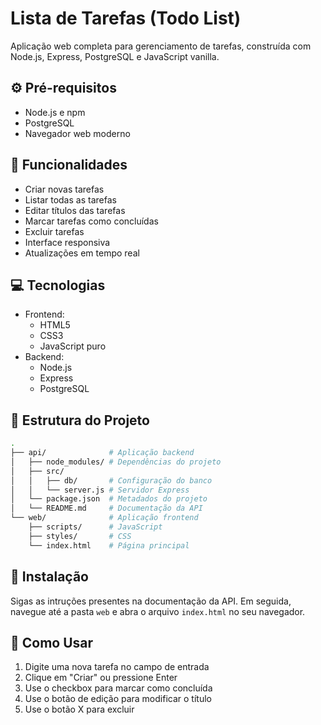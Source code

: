 # Lista de Tarefas (Todo List)
Aplicação web completa para gerenciamento de tarefas, construída com Node.js, Express, PostgreSQL e JavaScript vanilla.

## ⚙️ Pré-requisitos
- Node.js e npm
- PostgreSQL
- Navegador web moderno

## 🚀 Funcionalidades
- Criar novas tarefas
- Listar todas as tarefas
- Editar títulos das tarefas
- Marcar tarefas como concluídas
- Excluir tarefas
- Interface responsiva
- Atualizações em tempo real

## 💻 Tecnologias
- Frontend:
    - HTML5
    - CSS3
    - JavaScript puro
- Backend:
    - Node.js
    - Express
    - PostgreSQL

## 📁 Estrutura do Projeto
```bash
.
├── api/              # Aplicação backend
│   ├── node_modules/ # Dependências do projeto         
│   ├── src/          
│   │   ├── db/       # Configuração do banco
│   │   └── server.js # Servidor Express
│   └── package.json  # Metadados do projeto
│   └── README.md     # Documentação da API
└── web/              # Aplicação frontend
    ├── scripts/      # JavaScript 
    ├── styles/       # CSS
    └── index.html    # Página principal
```

## 🔧 Instalação
Sigas as intruções presentes na documentação da API. Em seguida, navegue até a pasta `web` e abra o arquivo `index.html` no seu navegador.

## 🎯 Como Usar
1. Digite uma nova tarefa no campo de entrada
2. Clique em "Criar" ou pressione Enter
3. Use o checkbox para marcar como concluída
4. Use o botão de edição para modificar o título
5. Use o botão X para excluir